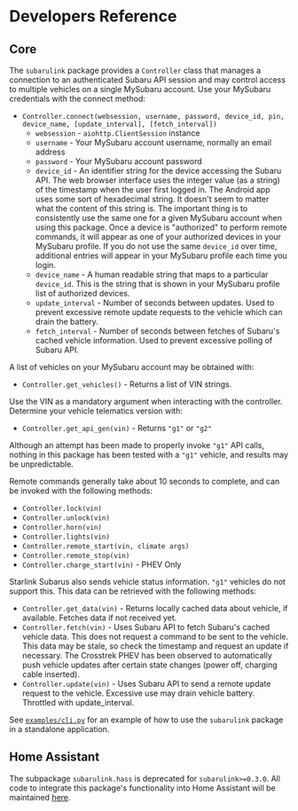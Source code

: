 # Developers Reference

## Core

The `subarulink` package provides a `Controller` class that manages a connection to an authenticated Subaru API session and may control access to multiple vehicles on a single MySubaru account.  Use your MySubaru credentials with the connect method:
- `Controller.connect(websession, username, password, device_id, pin, device_name, [update_interval], [fetch_interval])`
    - `websession` - `aiohttp.ClientSession` instance
    - `username` - Your MySubaru account username, normally an email address
    - `password` - Your MySubaru account password
    - `device_id` - An identifier string for the device accessing the Subaru API.  The web browser interface uses the integer value (as a string) of the timestamp when the user first logged in.  The Android app uses some sort of hexadecimal string.  It doesn't seem to matter what the content of this string is.  The important thing is to consistently use the same one for a given MySubaru account when using this package.  Once a device is "authorized" to perform remote commands, it will appear as one of your authorized devices in your MySubaru profile.  If you do not use the same `device_id` over time, additional entries will appear in your MySubaru profile each time you login. 
    - `device_name` - A human readable string that maps to a particular `device_id`.  This is the string that is shown in your MySubaru profile list of authorized devices.
    - `update_interval` - Number of seconds between updates.  Used to prevent excessive remote update requests to the vehicle which can drain the battery.
    - `fetch_interval` -  Number of seconds between fetches of Subaru's cached vehicle information. Used to prevent excessive polling of Subaru API.  

A list of vehicles on your MySubaru account may be obtained with:
- `Controller.get_vehicles()` - Returns a list of VIN strings.  

Use the VIN as a mandatory argument when interacting with the controller.   Determine your vehicle telematics version with:
- `Controller.get_api_gen(vin)` - Returns `"g1"` or `"g2"`

Although an attempt has been made to properly invoke `"g1"` API calls, nothing in this package has been tested with a `"g1"` vehicle, and results may be unpredictable. 

Remote commands generally take about 10 seconds to complete, and can be invoked with the following methods:
- `Controller.lock(vin)`
- `Controller.unlock(vin)`
- `Controller.horn(vin)`
- `Controller.lights(vin)`
- `Controller.remote_start(vin, climate args)`
- `Controller.remote_stop(vin)`
- `Controller.charge_start(vin)`  - PHEV Only

Starlink Subarus also sends vehicle status information.  `"g1"` vehicles do not support this.  This data can be retrieved with the following methods:
- `Controller.get_data(vin)` - Returns locally cached data about vehicle, if available.  Fetches data if not received yet.
- `Controller.fetch(vin)` - Uses Subaru API to fetch Subaru's cached vehicle data.  This does not request a command to be sent to the vehicle.  This data may be stale, so check the timestamp and request an update if necessary.  The Crosstrek PHEV has been observed to automatically push vehicle updates after certain state changes (power off, charging cable inserted).
- `Controller.update(vin)` - Uses Subaru API to send a remote update request to the vehicle. Excessive use may drain vehicle battery.  Throttled with update_interval. 

See [`examples/cli.py`](examples/cli.py) for an example of how to use the `subarulink` package in a standalone application.

## Home Assistant
The subpackage `subarulink.hass` is deprecated for `subarulink>=0.3.0`.  All code to integrate this package's functionality into Home Assistant will be maintained [here](https://github.com/G-Two/home-assistant/tree/subaru). 
